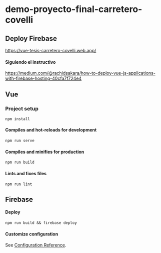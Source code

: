 # demo-proyecto-final-carretero-covelli

## Deploy Firebase 
https://vue-tesis-carretero-covelli.web.app/

#### Siguiendo el instructivo
https://medium.com/@rachidsakara/how-to-deploy-vue-js-applications-with-firebase-hosting-40cfa7f724e4

## Vue
### Project setup
```
npm install
```

#### Compiles and hot-reloads for development
```
npm run serve
```

#### Compiles and minifies for production
```
npm run build
```

#### Lints and fixes files
```
npm run lint
```

## Firebase
#### Deploy
```
npm run build && firebase deploy
```

#### Customize configuration
See [Configuration Reference](https://cli.vuejs.org/config/).
